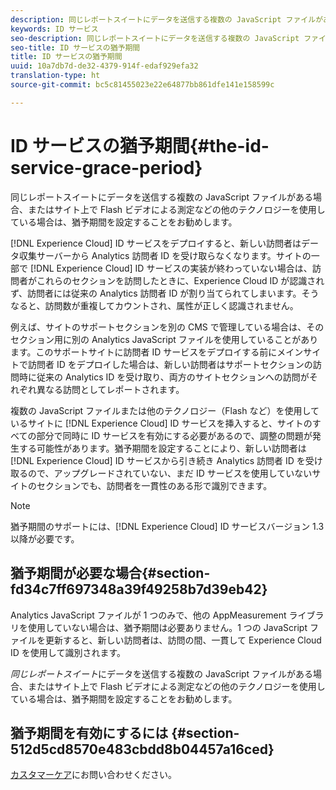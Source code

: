 ```yaml
---
description: 同じレポートスイートにデータを送信する複数の JavaScript ファイルがある場合、またはサイト上で Flash ビデオによる測定などの他のテクノロジーを使用している場合は、猶予期間を設定することをお勧めします。
keywords: ID サービス
seo-description: 同じレポートスイートにデータを送信する複数の JavaScript ファイルがある場合、またはサイト上で Flash ビデオによる測定などの他のテクノロジーを使用している場合は、猶予期間を設定することをお勧めします。
seo-title: ID サービスの猶予期間
title: ID サービスの猶予期間
uuid: 10a7db7d-de32-4379-914f-edaf929efa32
translation-type: ht
source-git-commit: bc5c81455023e22e64877bb861dfe141e158599c

---
```



# ID サービスの猶予期間{#the-id-service-grace-period}

同じレポートスイートにデータを送信する複数の JavaScript ファイルがある場合、またはサイト上で Flash ビデオによる測定などの他のテクノロジーを使用している場合は、猶予期間を設定することをお勧めします。

[!DNL Experience Cloud] ID サービスをデプロイすると、新しい訪問者はデータ収集サーバーから Analytics 訪問者 ID を受け取らなくなります。サイトの一部で [!DNL Experience Cloud] ID サービスの実装が終わっていない場合は、訪問者がこれらのセクションを訪問したときに、Experience Cloud ID が認識されず、訪問者には従来の Analytics 訪問者 ID が割り当てられてしまいます。そうなると、訪問数が重複してカウントされ、属性が正しく認識されません。

例えば、サイトのサポートセクションを別の CMS で管理している場合は、そのセクション用に別の Analytics JavaScript ファイルを使用していることがあります。このサポートサイトに訪問者 ID サービスをデプロイする前にメインサイトで訪問者 ID をデプロイした場合は、新しい訪問者はサポートセクションの訪問時に従来の Analytics ID を受け取り、両方のサイトセクションへの訪問がそれぞれ異なる訪問としてレポートされます。

複数の JavaScript ファイルまたは他のテクノロジー（Flash など）を使用しているサイトに [!DNL Experience Cloud] ID サービスを挿入すると、サイトのすべての部分で同時に ID サービスを有効にする必要があるので、調整の問題が発生する可能性があります。猶予期間を設定することにより、新しい訪問者は [!DNL Experience Cloud] ID サービスから引き続き Analytics 訪問者 ID を受け取るので、アップグレードされていない、まだ ID サービスを使用していないサイトのセクションでも、訪問者を一貫性のある形で識別できます。

>[!NOTE]
>
>猶予期間のサポートには、[!DNL Experience Cloud] ID サービスバージョン 1.3 以降が必要です。

## 猶予期間が必要な場合{#section-fd34c7ff697348a39f49258b7d39eb42}

Analytics JavaScript ファイルが 1 つのみで、他の AppMeasurement ライブラリを使用していない場合は、猶予期間は必要ありません。1 つの JavaScript ファイルを更新すると、新しい訪問者は、訪問の間、一貫して Experience Cloud ID を使用して識別されます。

*同じレポートスイート*&#x200B;にデータを送信する複数の JavaScript ファイルがある場合、またはサイト上で Flash ビデオによる測定などの他のテクノロジーを使用している場合は、猶予期間を設定することをお勧めします。

## 猶予期間を有効にするには {#section-512d5cd8570e483cbdd8b04457a16ced}

[カスタマーケア](https://helpx.adobe.com/jp/marketing-cloud/contact-support.html)にお問い合わせください。
